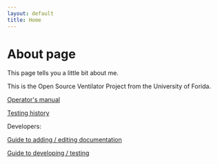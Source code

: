 ```yaml
---
layout: default
title: Home
---
```

# About page

This page tells you a little bit about me.

This is the Open Source Ventilator Project from the University of Forida.

[Operator's manual](./docs/OperatorsManual/manual.md)

[Testing history](./docs/tests/)


Developers:

  [Guide to adding / editing documentation](./docs/AddingDocumentation.md)

  [Guide to developing / testing](./docs/testing/developing_guide.html)
